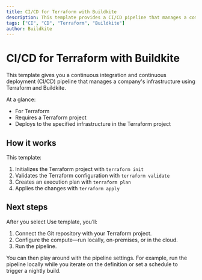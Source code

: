 ```yaml
---
title: CI/CD for Terraform with Buildkite
description: This template provides a CI/CD pipeline that manages a company's infrastructure using Terraform and Buildkite.
tags: ["CI", "CD", "Terraform", "Buildkite"]
author: Buildkite
---
```


# CI/CD for Terraform with Buildkite

This template gives you a continuous integration and continuous deployment (CI/CD) pipeline that manages a company's infrastructure using Terraform and Buildkite.

At a glance:

- For Terraform
- Requires a Terraform project
- Deploys to the specified infrastructure in the Terraform project

## How it works

This template:

1. Initializes the Terraform project with `terraform init`
2. Validates the Terraform configuration with `terraform validate`
3. Creates an execution plan with `terraform plan`
4. Applies the changes with `terraform apply`

## Next steps

After you select Use template, you’ll:

1. Connect the Git repository with your Terraform project.
2. Configure the compute—run locally, on-premises, or in the cloud.
3. Run the pipeline.

You can then play around with the pipeline settings. For example, run the pipeline locally while you iterate on the definition or set a schedule to trigger a nightly build.
